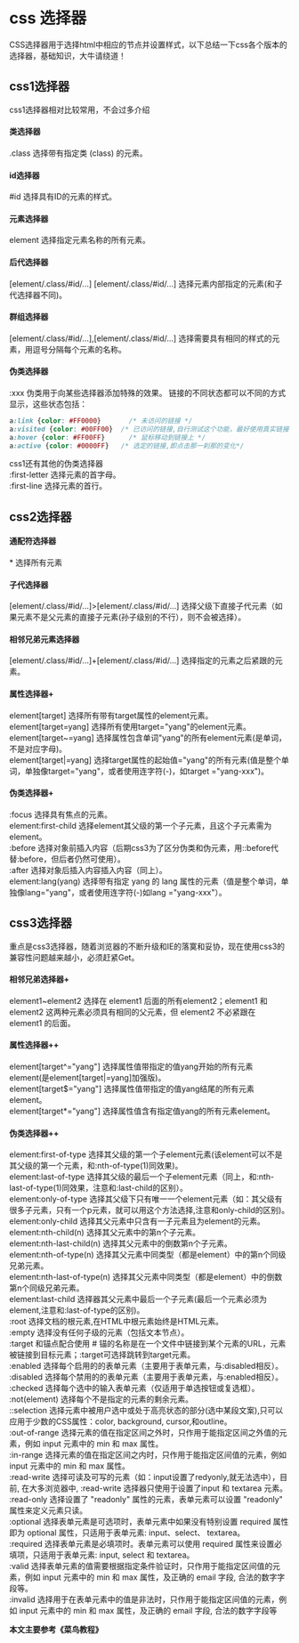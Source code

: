 # css 选择器
CSS选择器用于选择html中相应的节点并设置样式，以下总结一下css各个版本的选择器，基础知识，大牛请绕道！
## css1选择器
css1选择器相对比较常用，不会过多介绍<br>
#### 类选择器
.class 选择带有指定类 (class) 的元素。
#### id选择器
#id 选择具有ID的元素的样式。
#### 元素选择器
element 选择指定元素名称的所有元素。
#### 后代选择器
[element/.class/#id/...] [element/.class/#id/...] 选择元素内部指定的元素(和子代选择器不同)。
#### 群组选择器
[element/.class/#id/...],[element/.class/#id/...] 选择需要具有相同的样式的元素，用逗号分隔每个元素的名称。
#### 伪类选择器
:xxx 伪类用于向某些选择器添加特殊的效果。
链接的不同状态都可以不同的方式显示，这些状态包括：
``` css
a:link {color: #FF0000}		  /* 未访问的链接 */
a:visited {color: #00FF00}	/* 已访问的链接,自行测试这个功能，最好使用真实链接，空和#都会出现问题 */
a:hover {color: #FF00FF}	  /* 鼠标移动到链接上 */
a:active {color: #0000FF} 	/* 选定的链接,即点击那一刹那的变化*/
```
css1还有其他的伪类选择器<br>
:first-letter 选择元素的首字母。<br>
:first-line 选择元素的首行。

## css2选择器
#### 通配符选择器
\* 选择所有元素
#### 子代选择器
[element/.class/#id/...]>[element/.class/#id/...] 选择父级下直接子代元素（如果元素不是父元素的直接子元素(孙子级别的不行），则不会被选择）。
#### 相邻兄弟元素选择器 
[element/.class/#id/...]+[element/.class/#id/...] 选择指定的元素之后紧跟的元素。
#### 属性选择器+
element[target] 选择所有带有target属性的element元素。<br>
element[target=yang] 选择所有使用target="yang"的element元素。<br>
element[target~=yang] 选择属性包含单词"yang"的所有element元素(是单词，不是对应字母)。<br>
element[target|=yang] 选择target属性的起始值="yang"的所有元素(值是整个单词，单独像target="yang"，或者使用连字符(-)，如target ="yang-xxx")。
#### 伪类选择器+
:focus 选择具有焦点的元素。<br>
element:first-child 选择element其父级的第一个子元素，且这个子元素需为element。<br>
:before 选择对象前插入内容（后期css3为了区分伪类和伪元素，用::before代替:before，但后者仍然可使用）。<br>
:after 选择对象后插入内容插入内容（同上）。<br>
element:lang(yang) 选择带有指定 yang 的 lang 属性的元素（值是整个单词，单独像lang="yang"，或者使用连字符(-)如lang ="yang-xxx"）。


## css3选择器
重点是css3选择器，随着浏览器的不断升级和IE的落寞和妥协，现在使用css3的兼容性问题越来越小，必须赶紧Get。
#### 相邻兄弟选择器+
element1~element2 选择在 element1 后面的所有element2；element1 和 element2 这两种元素必须具有相同的父元素，但 element2 不必紧跟在 element1 的后面。
#### 属性选择器++
element[target^="yang"] 选择属性值带指定的值yang开始的所有元素element(是element[target|=yang]加强版)。<br>
element[target$="yang"] 选择属性值带指定的值yang结尾的所有元素element。<br>
element[target*="yang"] 选择属性值含有指定值yang的所有元素element。
#### 伪类选择器++
element:first-of-type 选择其父级的第一个子element元素(该element可以不是其父级的第一个元素，和:nth-of-type(1)同效果)。<br>
element:last-of-type 选择其父级的最后一个子element元素（同上，和:nth-last-of-type(1)同效果，注意和:last-child的区别）。<br>
element:only-of-type 选择其父级下只有唯一一个element元素（如：其父级有很多子元素，只有一个p元素，就可以用这个方法选择,注意和only-child的区别)。<br>
element:only-child 选择其父元素中只含有一子元素且为element的元素。<br>
element:nth-child(n) 选择其父元素中的第n个子元素。<br>
element:nth-last-child(n) 选择其父元素中的倒数第n个子元素。<br>
element:nth-of-type(n) 选择其父元素中同类型（都是element）中的第n个同级兄弟元素。<br>
element:nth-last-of-type(n) 选择其父元素中同类型（都是element）中的倒数第n个同级兄弟元素。<br>
element:last-child 选择器其父元素中最后一个子元素(最后一个元素必须为element,注意和:last-of-type的区别)。<br>
:root 选择文档的根元素,在HTML中根元素始终是HTML元素。<br>
:empty 选择没有任何子级的元素（包括文本节点）。<br>
:target 和锚点配合使用 # 锚的名称是在一个文件中链接到某个元素的URL，元素被链接到目标元素；:target可选择跳转到target元素。<br>
:enabled 选择每个启用的的表单元素（主要用于表单元素，与:disabled相反）。<br>
:disabled 选择每个禁用的的表单元素（主要用于表单元素，与:enabled相反）。<br>
:checked 选择每个选中的输入表单元素（仅适用于单选按钮或复选框）。<br>
:not(element) 选择每个不是指定的元素的剩余元素。<br>
::selection 选择元素中被用户选中或处于高亮状态的部分(选中某段文案),只可以应用于少数的CSS属性：color, background, cursor,和outline。<br>
:out-of-range 选择元素的值在指定区间之外时，只作用于能指定区间之外值的元素，例如 input 元素中的 min 和 max 属性。<br>
:in-range 选择元素的值在指定区间之内时，只作用于能指定区间值的元素，例如 input 元素中的 min 和 max 属性。<br>
:read-write 选择可读及可写的元素（如：input设置了redyonly,就无法选中），目前, 在大多浏览器中, :read-write 选择器只使用于设置了input 和 textarea 元素。<br>
:read-only 选择设置了 "readonly" 属性的元素，表单元素可以设置 "readonly" 属性来定义元素只读。<br>
:optional 选择表单元素是可选项时，表单元素中如果没有特别设置 required 属性即为 optional 属性，只适用于表单元素: input、select、 textarea。<br>
:required 选择表单元素是必填项时。表单元素可以使用 required 属性来设置必填项，只适用于表单元素: input, select 和 textarea。<br>
:valid 选择表单元素的值需要根据指定条件验证时，只作用于能指定区间值的元素，例如 input 元素中的 min 和 max 属性，及正确的 email 字段, 合法的数字字段等。<br>
:invalid 选择用于在表单元素中的值是非法时，只作用于能指定区间值的元素，例如 input 元素中的 min 和 max 属性，及正确的 email 字段, 合法的数字字段等

**本文主要参考《菜鸟教程》**




